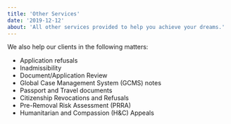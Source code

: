 ```yaml
---
title: 'Other Services'
date: '2019-12-12'
about: 'All other services provided to help you achieve your dreams.'
---
```

We also help our clients in the following matters:
<ul style="list-style-type: disc; list-style-position: outside; margin-top:5px; margin-left:5px;">
<li> Application refusals</li>
<li> Inadmissibility</li>
<li> Document/Application Review</li>
<li> Global Case Management System (GCMS) notes</li>
<li> Passport and Travel documents</li>
<li> Citizenship Revocations and Refusals</li>
<li> Pre-Removal Risk Assessment (PRRA)</li>
<li> Humanitarian and Compassion (H&amp;C) Appeals</li>